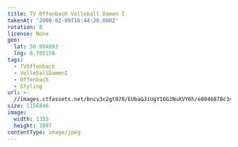 ```yaml
---
title: TV Offenbach Volleball Damen I
takenAt: '2008-02-09T16:44:26.000Z'
rotation: 0
license: None
geo:
  lat: 50.094093
  lng: 8.765158
tags:
  - TVOffenbach
  - VolleballDamenI
  - Offenbach
  - Styling
url: >-
  //images.ctfassets.net/bncv3c2gt878/EUbaGJiUgY16G3NuXVY6h/e8046078c3cf5640d27fd6f482e17c83/tv-offenbach-volleball-damen-i_4545508816_o
size: 1156846
image:
  width: 1355
  height: 1897
contentType: image/jpeg
---
```


